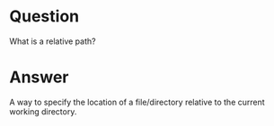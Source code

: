 # Question

What is a relative path?

# Answer

A way to specify the location of a file/directory relative to the current working directory. 
